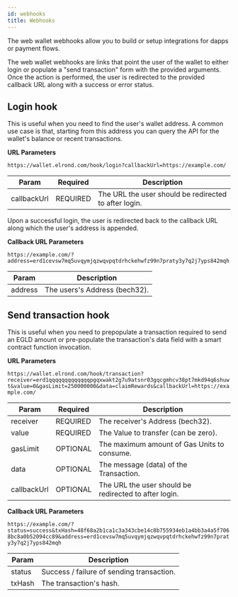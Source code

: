 ```yaml
---
id: webhooks
title: Webhooks
---
```


The web wallet webhooks allow you to build or setup integrations for dapps or payment flows.

The web wallet webhooks are links that point the user of the wallet to either login or populate a "send transaction" form with the provided arguments. Once the action is performed, the user is redirected to the provided callback URL along with a success or error status.

## **Login hook**

This is useful when you need to find the user's wallet address. A common use case is that, starting from this address you can query the API for the wallet's balance or recent transactions.

__URL Parameters__

`https://wallet.elrond.com/hook/login?callbackUrl=https://example.com/`

| Param           | Required                                  | Description                                           |
| -------------   | ----------------------------------------- | ----------------------------------------------------- |
| callbackUrl     | <span class="text-danger">REQUIRED</span> | The URL the user should be redirected to after login. |

Upon a successful login, the user is redirected back to the callback URL along which the user's address is appended.

__Callback URL Parameters__

`https://example.com/?address=erd1cevsw7mq5uvqymjqzwqvpqtdrhckehwfz99n7praty3y7q2j7yps842mqh`

| Param           | Description                     |
| -------------   | ------------------------------- |
| address         | The users's Address (bech32).   |

## **Send transaction hook**

This is useful when you need to prepopulate a transaction required to send an EGLD amount or pre-populate the transaction's data field with a smart contract function invocation.

__URL Parameters__

`https://wallet.elrond.com/hook/transaction?receiver=erd1qqqqqqqqqqqqqpgqxwakt2g7u9atsnr03gqcgmhcv38pt7mkd94q6shuwt&value=0&gasLimit=250000000&data=claimRewards&callbackUrl=https://example.com/`

| Param         | Required                                  | Description                                           |
| ------------- | ----------------------------------------- | ----------------------------------------------------- |
| receiver      | <span class="text-danger">REQUIRED</span> | The receiver's Address (bech32).                      |
| value         | <span class="text-danger">REQUIRED</span> | The Value to transfer (can be zero).                  |
| gasLimit      | <span class="text-normal">OPTIONAL</span> | The maximum amount of Gas Units to consume.           |
| data          | <span class="text-normal">OPTIONAL</span> | The message (data) of the Transaction.                |
| callbackUrl   | <span class="text-normal">OPTIONAL</span> | The URL the user should be redirected to after login. |

__Callback URL Parameters__

`https://example.com/?status=success&txHash=48f68a2b1ca1c3a343cbe14c8b755934eb1a4bb3a4a5f7068bc8a0b52094cc89&address=erd1cevsw7mq5uvqymjqzwqvpqtdrhckehwfz99n7praty3y7q2j7yps842mqh`

| Param           | Description                               |
| -------------   | ----------------------------------------- |
| status          | Success / failure of sending transaction. |
| txHash          | The transaction's hash.                   |
